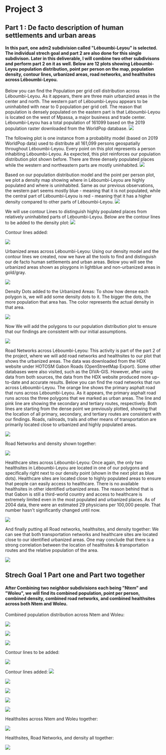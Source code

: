 # Project 3 

## Part 1 : De facto description of human settlements and urban areas

#### In this part, one adm2 subdivision called "Léboumbi-Leyou" is selected. The individual strech goal and part 2 are also done for this single subdivison. Later in this deliverable, I will combine two other subdivisons and perform part 2 on it as well. Below are 12 plots showing Léboumbi-Leyou population distribution, point per person on the map, population density, contour lines, urbanized areas, road networks, and healthsites across Léboumbi-Leyou. 

Below you can find the Population per grid cell distribution across Léboumbi-Leyou. As it appears, there are three main urbanzied areas in the center and north. The western part of Léboumbi-Leyou appears to be uninhabited with near to 0 population per grid cell. The reason that population is densely populated on the eastern part is that Léboumbi-Leyou is located on the west of Mpassa, a major business and trade center. Léboumbi-Leyou has a total population of 161099 based on the 2019 population raster downloaded from the WorldPop database. 
![](Leyou_1.png)

The following plot is one instance from a probability model (based on 2019 WorldPop data) used to distribute all 161,099 persons geospatially throughout Léboumbi-Leyou. Every point on this plot represents a person inhabiting Léboumbi-Leyou. As expected, this plot reinforces our population distribution plot shown before. There are three densely populated places while the western and northeastern parts are mostly uninhabited.
![](Leyou_2.png)

Based on our population distribution model and the point per person plot, we plot a density map showing where in Léboumbi-Leyou are highly populated and where is uninhabited. Same as our previous observations, the western part seems mostly blue - meaning that it is not populated, while the central part of Léboumbi-Leyou is red - meaning that it has a higher density compared to other parts of Léboumbi-Leyou. 
![](Leyou_3_density.png)

We will use contour Lines to distinguish highly populated places from relatively uninhabited parts of Léboumbi-Leyou. Below are the contour lines to be added to the density plot:
![](Leyou_4_multiline_obj.png)

Contour lines added:

![](Leyou_5_contours.png)

Urbanized areas across Léboumbi-Leyou: Using our density model and the contour lines we created, now we have all the tools to find and distinguish our de facto human settlements and urban areas. Below you will see the urbanized areas shown as ploygons in lightblue and non-urbanized areas in gold/gray. 

![](Leyou_6_urban_areas.png)

Density Dots added to the Urbanized Areas: To show how dense each polygon is, we will add some density dots to it. The bigger the dots, the more population that area has. The color represents the actual density in that area. 

![](Leyou_7_urbanized_areas_with_Dots.png)

Now We will add the polygons to our population distribution plot to ensure that our findings are consistent with our initial assumptions. 

![](leyou_8_urban_areas_polys.png)

Road Networks across Léboumbi-Leyou: This activity is part of the part 2 of the project, where we will add road networks and healthsites to our plot that shows the urbanized areas. The data was downloaded from the HDX website under HOTOSM Gabon Roads (OpenStreetMap Export). Some other databases were also visited, such as the DIVA-GIS. However, after using data from both sources, the data from the HDX website produced more up-to-date and accurate results. Below you can find the road networks that run across Léboumbi-Leyou. The orange line shows the primary asphalt road that runs across Léboumbi-Leyou. As it appears, the primary asphalt road runs across the three polygons that we marked as urban areas. The line and pink line are showing the secondary and tertiary routes, respectively. Both lines are starting from the dense point we previously plotted, showing that the location of all primary, secondary, and tertiary routes are consistent with our findings. Roads, railroads, trails and other means of transportation are primarily located close to urbanized and highly populated areas. 

![](leyou_9_urban_areas_with_roads.png)

Road Networks and density shown together:

![](leyou_10_urban_areas_roads_density.png)

Healthcare sites across Léboumbi-Leyou: Once again, the only two healthsites in Léboumbi-Leyou are located in one of our polygons and specifically right next to our density point (shown in the next plot as blue dots). Healthcare sites are located close to highly populated areas to ensure that people can easily access to healthcare. There is no available healthsites in other identified urbanized areas. The reason behind that is that Gabon is still a third-world country and access to healthcare is extremely limited even in the most populated and urbanized places. As of 2004 data, there were an estimated 29 physicians per 100,000 people. That number hasn't significantly changed until now. 

![](leyou_11_hospital_sites.png)

And finally putting all Road networks, healthsites, and density together: We can see that both transportation networks and healthcare sites are located close to our identified urbanized areas. One may conclude that there is a strong correlation between the location of healthsites & transportation routes and the relative population of the area. 

![](leyou_12_hospitals_roads.png)



## Strech Goal 1 Part one and Part two together
#### After Combining two neighbor subdivisions each being "Ntem" and "Woleu", we will find its combined population, point per person, combined density, combined road networks, and combined healthsites across both Ntem and Woleu. 

Combined population distribution across Ntem and Woleu:

![](both_1_pop19.png)

![](both_2_pop_points.png)

![](both_3_density.png)

Contour lines to be added:

![](both_4_contour.png)

Contour lines added:
![](both_5_dsg_conts.png)

![](both_6_urban_areas.png)

![](Both_7_urban_areas_with_points.png)

![](both_8_pop19_all_polys.png)

![](both_9_urban_areas_with_roads.png)

Healthsites across Ntem and Woleu together:

![](both_10_healthsites.png)

Healthsites, Road Networks, and density all together:

![](both_11_urban_areas_roads_hospitals_roads.png)


